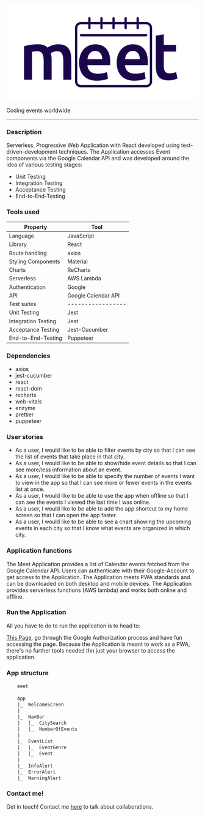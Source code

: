 ![alt meetLogo](https://github.com/danielvonboros/meet/blob/main/src/mat/meetLogo.png?raw=true)

<p>Coding events worldwide</p>

<hr>

### Description

Serverless, Progressive Web Application with React developed using test-driven-development techniques.
The Application accesses Event components via the Google Calendar API and was developed around the idea of various testing stages:

<ul>
<li>Unit Testing</li>
<li>Integration Testing</li>
<li>Acceptance Testing</li>
<li>End-to-End-Testing</li>
</ul>

### Tools used

| Property            | Tool                |
| ------------------- | ------------------- |
| Language            | JavaScript          |
| Library             | React               |
| Route handling      | axios               |
| Styling Components  | Material            |
| Charts              | ReCharts            |
| Serverless          | AWS Lambda          |
| Authentication      | Google              |
| API                 | Google Calendar API |
| Test suites         | -----------------   |
| Unit Testing        | Jest                |
| Integration Testing | Jest                |
| Acceptance Testing  | Jest-Cucumber       |
| End-to-End-Testing  | Puppeteer           |

### Dependencies

<ul>
<li>axios</li>
<li>jest-cucumber</li>
<li>react</li>
<li>react-dom</li>
<li>recharts</li>
<li>web-vitals</li>
<li>enzyme</li>
<li>prettier</li>
<li>puppeteer</li>
</ul>

### User stories

<ul>
<li>As a user, I would like to be able to filter events by city so that I can see the list of events
that take place in that city.</li>
<li>As a user, I would like to be able to show/hide event details so that I can see more/less
information about an event.</li>
<li>As a user, I would like to be able to specify the number of events I want to view in the
app so that I can see more or fewer events in the events list at once.</li>
<li>As a user, I would like to be able to use the app when offline so that I can see the events
I viewed the last time I was online.</li>
<li>As a user, I would like to be able to add the app shortcut to my home screen so that I
can open the app faster.</li>
<li>As a user, I would like to be able to see a chart showing the upcoming events in each
city so that I know what events are organized in which city.</li>
</ul>

### Application functions

The Meet Application provides a list of Calendar events fetched from the Google Calendar API. Users can authenticate with their Google-Account to get access to the Application. The Application meets PWA standards and can be downloaded on both desktop and mobile devices.
The Application provides serverless functions (AWS lambda) and works both online and offline.

### Run the Application

All you have to do to run the application is to head to:

<a href="https://danielvonboros.github.io/meet">This Page</a>, go through the Google Authorization process and have fun accessing the page.
Because the Application is meant to work as a PWA, there's no further tools needed thn just your browser to access the application.

### App structure

```
    meet

    App
    |_  WelcomeScreen
    |
    |_  NavBar
    |   |_  CitySearch
    |   |_  NumberOfEvents
    |
    |_  EventList
    |   |_  EventGenre
    |   |_  Event
    |
    |_  InfoAlert
    |_  ErrorAlert
    |_  WarningAlert

```

### Contact me!

Get in touch! Contact me <a href="https://linkedin.com/in/daniel-von-boros-92878a186">here</a> to talk about collaborations.
